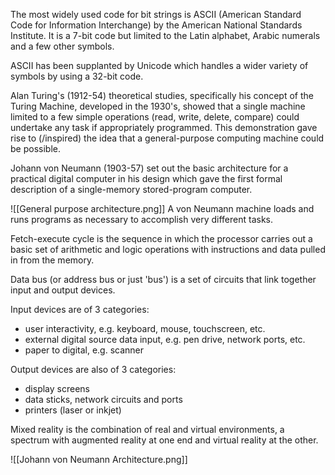 The most widely used code for bit strings is ASCII (American Standard Code for Information Interchange) by the American National Standards Institute. It is a 7-bit code but limited to the Latin alphabet, Arabic numerals and a few other symbols.

ASCII has been supplanted by Unicode which handles a wider variety of symbols by using a 32-bit code.

Alan Turing's (1912-54) theoretical studies, specifically his concept of the Turing Machine, developed in the 1930's, showed that a single machine limited to a few simple operations (read, write, delete, compare) could undertake any task if appropriately programmed. This demonstration gave rise to (/inspired) the idea that a general-purpose computing machine could be possible.

Johann von Neumann (1903-57) set out the basic architecture for a practical digital computer in his design which gave the first formal description of a single-memory stored-program computer.

![[General purpose architecture.png]]
A von Neumann machine loads and runs programs as necessary to accomplish very different tasks.

Fetch-execute cycle is the sequence in which the processor carries out a basic set of arithmetic and logic operations with instructions and data pulled in from the memory.

Data bus (or address bus or just 'bus') is a set of circuits that link together input and output devices.

Input devices are of 3 categories:
- user interactivity, e.g. keyboard, mouse, touchscreen, etc.
- external digital source data input, e.g. pen drive, network ports, etc.
- paper to digital, e.g. scanner

Output devices are also of 3 categories:
- display screens
- data sticks, network circuits and ports
- printers (laser or inkjet) 

Mixed reality is the combination of real and virtual environments, a spectrum with augmented reality at one end and virtual reality at the other.

![[Johann von Neumann Architecture.png]]